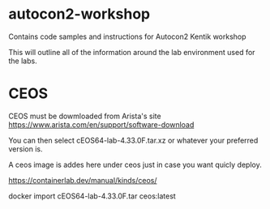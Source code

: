 # autocon2-workshop
Contains code samples and instructions for Autocon2 Kentik workshop

This will outline all of the information around the lab environment used for the labs.


# CEOS
CEOS must be dowmloaded from Arista's site 
https://www.arista.com/en/support/software-download

You can then select cEOS64-lab-4.33.0F.tar.xz or whatever your preferred version is. 

A ceos image is addes here under ceos just in case you want quicly deploy. 

https://containerlab.dev/manual/kinds/ceos/

docker import cEOS64-lab-4.33.0F.tar ceos:latest



